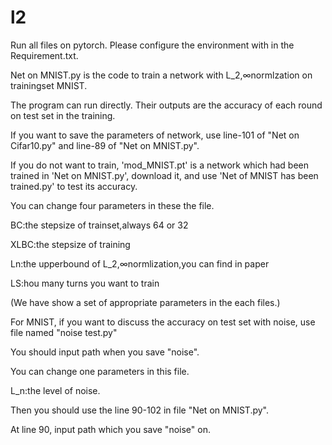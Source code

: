 # l2
Run all files on pytorch. Please configure the environment with in the Requirement.txt.

Net on MNIST.py is the code to train a network with L_2,∞normlzation on trainingset MNIST.

The program can run directly. Their outputs are the accuracy of each round on test set in the training.

If you want to save the parameters of network, use line-101 of "Net on Cifar10.py" and line-89 of "Net on MNIST.py".

If you do not want to train, 'mod_MNIST.pt' is a network which had been trained in 'Net on MNIST.py', download it, and use 'Net of MNIST has been trained.py' to test its accuracy.

You can change four parameters in these the file.

BC:the stepsize of trainset,always 64 or 32

XLBC:the stepsize of training

Ln:the upperbound of L_2,∞normlization,you can find in paper

LS:hou many turns you want to train

(We have show a set of appropriate parameters in the each files.)

For MNIST, if you want to discuss the accuracy on test set with noise, use file named "noise test.py"

You should input path when you save "noise".

You can change one parameters in this file.

L_n:the level of noise.

Then you should use the line 90-102 in file "Net on MNIST.py".

At line 90, input path which you save "noise" on.






